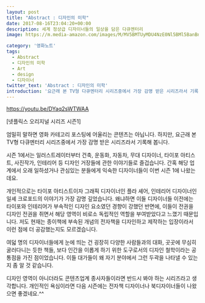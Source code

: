 ```yaml
---
layout: post
title: "Abstract : 디자인의 미학"
date: 2017-08-16T23:04:20+00:00
description: 세계 정상급 디자이너들의 일상을 담은 다큐멘터리
image: https://m.media-amazon.com/images/M/MV5BMTUyMDU4NzE0Nl5BMl5BanBnXkFtZTgwMzg0MDQyMTI@._V1_SY1000_CR0,0,674,1000_AL_.jpg

category: '영화노트'  
tags: 
  - Abstract  
  - 디자인의 미학  
  - Art  
  - design
  - 디자이너
twitter_text: 'Abstract : 디자인의 미학'
introduction: '요근래 본 TV형 다큐멘터리 시리즈중에서 가장 감명 받은 시리즈라서 기록해 봅니다.'
---
```


<https://youtu.be/DYaq2sWTWAA>
  
[넷플릭스 오리지널 시리즈 시즌1]

엄밀히 말하면 영화 카테고리 포스팅에 어울리는 콘텐츠는 아닙니다. 하지만, 요근래 본 TV형 다큐멘터리 시리즈중에서 가장 감명 받은 시리즈라서 기록해 봅니다.
  
시즌 1에서는 일러스트레이터부터 건축, 운동화, 자동차, 무대 디자이너, 타이포 아티스트, 사진작가, 인테리어 등 디자인 거장들에 관한 이야기들로 즐겁습니다. 간혹 해당 업계에서 오래 일하셨거나 관심있는 분들에게 익숙한 디자이너들이 이번 시즌 1에 나왔는데요.

개인적으로는 타이포 아티스트이자 그래픽 디자이너인 플라 셰어, 인테리어 디자이너인 일셰 크로포드의 이야기가 가장 감명 깊었습니다. 왜냐하면 이들 디자이너들 이전에는 타이포와 인테리어가 부속적인 디자인 요소였던 경향이 강했던 반면에, 이들이 전권을 디자인 전권을 쥐면서 해당 영역이 비로소 독립적인 역할을 부여받았다고 느꼈기 때문입니다. 저도 현재는 종이책에 부속된 개념의 전자책을 디자인하고 제작하는 입장이라서 이런 점에 더 공감했는지도 모르겠습니다.

여덟 명의 디자이너들에게 눈에 띄는 건 굉장히 다양한 사람들과의 대화, 곳곳에 무심히 굴러다니는 듯한 책들, 보다 인간을 이롭게 하기 위한 도구로서의 디자인 철학이라는 공통점을 가진 점이었습니다. 이들 대가들이 왜 자기 분야에서 그런 두곽을 나타낼 수 있는지 좀 알 것 같습니다.

디자인 영역이 아니더라도 콘텐츠업계 종사자들이라면 반드시 봐야 하는 시리즈라고 생각합니다. 개인적인 욕심이라면 다음 시즌에는 전자책 디자이너나 북디자이너들이 나왔으면 좋겠네요.^^